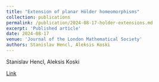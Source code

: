 ```yaml
---
title: "Extension of planar Hölder homeomorphisms"
collection: publications
permalink: /publication/2024-08-17-holder-extensions.md
excerpt: 'Published article'
date: 2024-08-17
venue: 'Journal of the London Mathematical Society'
authors: Stanislav Hencl, Aleksis Koski
---
```

Stanislav Hencl, Aleksis Koski

[Link](https://londmathsoc.onlinelibrary.wiley.com/doi/10.1112/jlms.12970)
